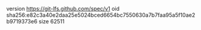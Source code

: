 version https://git-lfs.github.com/spec/v1
oid sha256:e82c3a40e2daa25e5024bced6654bc7550630a7b7faa95a5f10ae2b9719373e6
size 62511
